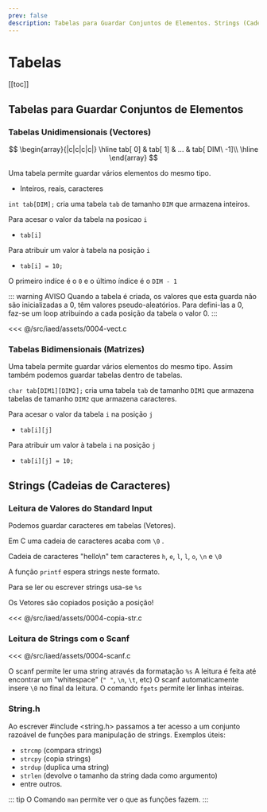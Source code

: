 ```yaml
---
prev: false
description: Tabelas para Guardar Conjuntos de Elementos. Strings (Cadeias de Caracteres)
---
```


# Tabelas

[[toc]]

## Tabelas para Guardar Conjuntos de Elementos

### Tabelas Unidimensionais (Vectores)

$$
\begin{array}{|c|c|c|c|}
\hline
tab[ 0] & tab[ 1] & ... & tab[ DIM\ -1]\\
\hline
\end{array}
$$

Uma tabela permite guardar vários elementos do mesmo tipo.

- Inteiros, reais, caracteres

`int tab[DIM];` cria uma tabela `tab` de tamanho `DIM` que armazena inteiros.

Para acesar o valor da tabela na posicao `i`

- `tab[i]`

Para atribuir um valor à tabela na posição `i`

- `tab[i] = 10;`

O primeiro indíce é o `0` e o último índice é o `DIM - 1`

::: warning AVISO
Quando a tabela é criada, os valores que esta guarda não são inicializadas a 0, têm valores pseudo-aleatórios.
Para defini-las a 0, faz-se um loop atribuindo a cada posição da tabela o valor 0.
:::

<<< @/src/iaed/assets/0004-vect.c

### Tabelas Bidimensionais (Matrizes)

Uma tabela permite guardar vários elementos do mesmo tipo.
Assim também podemos guardar tabelas dentro de tabelas.

`char tab[DIM1][DIM2];` cria uma tabela `tab` de tamanho `DIM1` que armazena tabelas de tamanho `DIM2` que armazena caracteres.

Para acesar o valor da tabela `i` na posição `j`

- `tab[i][j]`

Para atribuir um valor à tabela `i` na posição `j`

- `tab[i][j] = 10;`

## Strings (Cadeias de Caracteres)

### Leitura de Valores do Standard Input

Podemos guardar caracteres em tabelas (Vetores).

Em C uma cadeia de caracteres acaba com `\0` .

Cadeia de caracteres "hello\n" tem caracteres
`h`, `e`, `l`, `l`, `o`, `\n` e `\0`

A função `printf` espera strings neste formato.

Para se ler ou escrever strings usa-se `%s`

Os Vetores são copiados posição a posição!

<<< @/src/iaed/assets/0004-copia-str.c

### Leitura de Strings com o Scanf

<<< @/src/iaed/assets/0004-scanf.c

O scanf permite ler uma string através da formatação `%s`
A leitura é feita até encontrar um "whitespace" (`" "`, `\n`, `\t`, etc)
O scanf automaticamente insere `\0` no final da leitura.
O comando `fgets` permite ler linhas inteiras.

### String.h

Ao escrever #include <string.h> passamos a ter acesso a um conjunto razoável de funções para
manipulação de strings.
Exemplos úteis:

- `strcmp` (compara strings)
- `strcpy` (copia strings)
- `strdup` (duplica uma string)
- `strlen` (devolve o tamanho da string dada como argumento)
- entre outros.

::: tip
O Comando `man` permite ver o que as funções fazem.
:::

